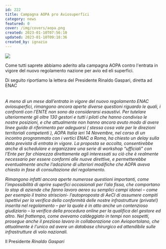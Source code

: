 ```yaml
---
id: 222
title: Campagna AOPA pro Aviosuperfici
category: news
featured: 0
cover: /img/covers/aopa.png
created: 2023-01-10T07:56:10
updated: 2023-01-10T09:18:36
created_by: ignazio
---
```


<img class="float-start mr-3 max-w-[300px]" src="/img/stories/2023-01-aopa-pro-aviosuperfici.jpg"/>

Come tutti saprete abbiamo aderito alla campagna AOPA contro l'entrata in vigore del nuovo regolamento nazione per avio ed eli superfici.

Di seguito riportiamo la lettera del Presidente Rinaldo Gaspari, diretta ad ENAC<br />
<br />
<br />
_A meno di un mese dall’entrata in vigore del nuovo regolamento ENAC aviosuperfici, rimangono ancora aperte diverse questioni riguardo le quali, i confronti con l’ENTE non sono da considerarsi esaustivi. Per tutelare ulteriormente gli oltre 130 gestori e tutti i piloti che hanno condiviso le nostre posizioni, e che attualmente non hanno ancora avuto modo di avere linee guida di riferimento per adeguarsi ( stessa cosa vale per le direzioni territoriali competenti ), AOPA Italia ieri 14 Novembre, nel corso di un incontro programmato con i vertici ENAC a Roma, ha chiesto un delay sulla data prevista di entrata in vigore. La proposta se accolta, consentirebbe anche di schedulare e organizzare una serie di workshop “ufficiali” con l’Ente per far chiarezza direttamente agli interessati su ciò che è realmente necessario per essere conformi alle nuove direttive, e permetterebbe eventualmente anche l’adozione di ulteriori modifiche che AOPA aveva chiesto in fase di consultazione del regolamento._

_Rimangono infatti ancora aperte numerose questioni importanti, come l’impossibilità di aprire superfici occasionali per l’ala fissa, che comportano lo stop di aziende che fanno lavoro aereo su semplici campi idonei – come per esempio il traino striscioni- l’autoproposta di AeCI di assumere compiti ispettivi per la verifica della conformità delle nostre infrastrutture (private!) inserita nel regolamento – per la quale è in atto anche un contenzioso giudiziario – la verifica della procedura online per la qualifica del gestore ed altro. Nel frattempo, come avevamo caldeggiato in tempi non sospetti, prosegue anche il prezioso lavoro in collaborazione con Avioportolano, che attualmente è l’unico ad avere un database chirurgico ed attendibile sulle infrastrutture di volo nazionali._

Il Presidente
_Rinaldo Gaspari_

</div>
